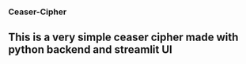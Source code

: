 ### Ceaser-Cipher

## This is a very simple ceaser cipher made with python backend and streamlit UI
